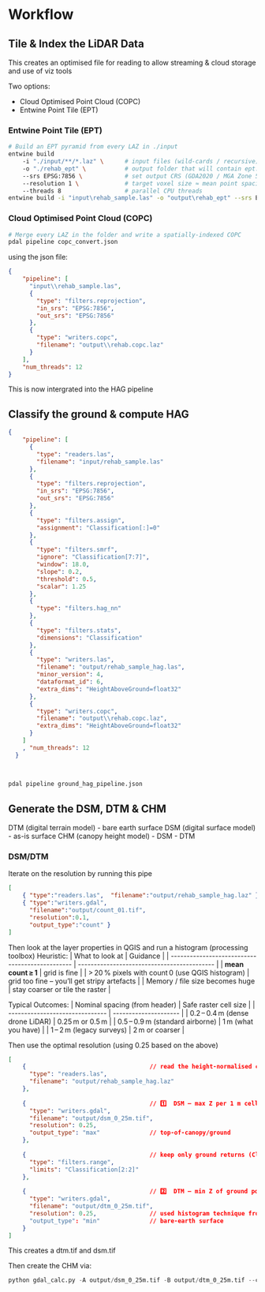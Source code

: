 # Workflow

## Tile & Index the LiDAR Data
This creates an optimised file for reading to allow streaming & cloud storage and use of viz tools

Two options:
- Cloud Optimised Point Cloud (COPC)
- Entwine Point Tile (EPT)


### Entwine Point Tile (EPT)
```bash
# Build an EPT pyramid from every LAZ in ./input
entwine build 
    -i "./input/**/*.laz" \      # input files (wild‑cards / recursive)
    -o "./rehab_ept" \           # output folder that will contain ept.json, data/, ...
    --srs EPSG:7856 \            # set output CRS (GDA2020 / MGA Zone 56, metres)
    --resolution 1 \             # target voxel size ≈ mean point spacing (1 m here)
    --threads 8                  # parallel CPU threads
entwine build -i "input\rehab_sample.las" -o "output\rehab_ept" --srs EPSG:7856 --resolution 1 --threads 12
```


### Cloud Optimised Point Cloud (COPC)
```bash
# Merge every LAZ in the folder and write a spatially‑indexed COPC
pdal pipeline copc_convert.json
```
using the json file:
```json
{
    "pipeline": [
      "input\\rehab_sample.las",
      {
        "type": "filters.reprojection",
        "in_srs": "EPSG:7856",
        "out_srs": "EPSG:7856"
      },
      {
        "type": "writers.copc",
        "filename": "output\\rehab.copc.laz"
      }
    ],
    "num_threads": 12
}
```

This is now intergrated into the HAG pipeline

## Classify the ground & compute HAG

```json
{
    "pipeline": [
      {
        "type": "readers.las",
        "filename": "input/rehab_sample.las"
      },
      { 
        "type": "filters.reprojection", 
        "in_srs": "EPSG:7856", 
        "out_srs": "EPSG:7856"
      },
      {
        "type": "filters.assign",
        "assignment": "Classification[:]=0"
      },
      {
        "type": "filters.smrf",
        "ignore": "Classification[7:7]",
        "window": 18.0,
        "slope": 0.2,
        "threshold": 0.5,
        "scalar": 1.25
      },
      {
        "type": "filters.hag_nn"
      },
      { 
        "type": "filters.stats",
        "dimensions": "Classification" 
      },
      {
        "type": "writers.las",
        "filename": "output/rehab_sample_hag.las",
        "minor_version": 4,
        "dataformat_id": 6,
        "extra_dims": "HeightAboveGround=float32" 
      },
      {
        "type": "writers.copc",
        "filename": "output\\rehab.copc.laz",
        "extra_dims": "HeightAboveGround=float32" 
      }
    ]
    , "num_threads": 12
  }
  
  
```
```bash
pdal pipeline ground_hag_pipeline.json
```

## Generate the DSM, DTM & CHM
DTM (digital terrain model) - bare earth surface
DSM (digital surface model) - as-is surface
CHM (canopy height model) - DSM - DTM

### DSM/DTM

Iterate on the resolution by running this pipe
```json
[
    { "type":"readers.las",  "filename":"output/rehab_sample_hag.laz" },
    { "type":"writers.gdal",
      "filename":"output/count_01.tif",
      "resolution":0.1,
      "output_type":"count" }
]
```
Then look at the layer properties in QGIS and run a histogram (processing toolbox)
Heuristic:
| What to look at                                 | Guidance                                    |
| ----------------------------------------------- | ------------------------------------------- |
| **mean count ≥ 1**                              | grid is fine                                |
| > 20 % pixels with count 0 (use QGIS histogram) | grid too fine – you’ll get stripy artefacts |
| Memory / file size becomes huge                 | stay coarser or tile the raster             |


Typical Outcomes:
| Nominal spacing (from header)   | Safe raster cell size |
| ------------------------------- | --------------------- |
| 0.2 – 0.4 m (dense drone LiDAR) | 0.25 m or 0.5 m       |
| 0.5 – 0.9 m (standard airborne) | 1 m (what you have)   |
| 1 – 2 m (legacy surveys)        | 2 m or coarser        |


Then use the optimal resolution (using 0.25 based on the above)

```json
[
    {                                   // read the height‑normalised cloud
      "type": "readers.las",
      "filename": "output/rehab_sample_hag.laz"
    },
  
    {                                   // 1️⃣  DSM – max Z per 1 m cell
      "type": "writers.gdal",
      "filename": "output/dsm_0_25m.tif",
      "resolution": 0.25,
      "output_type": "max"              // top‑of‑canopy/ground
    },
  
    {                                   // keep only ground returns (Class 2)
      "type": "filters.range",
      "limits": "Classification[2:2]"
    },
  
    {                                   // 2️⃣  DTM – min Z of ground points
      "type": "writers.gdal",
      "filename": "output/dtm_0_25m.tif",
      "resolution": 0.25,               // used histogram technique from https://chatgpt.com/c/681fdf43-d69c-800d-a2ae-79417743ab02
      "output_type": "min"              // bare‑earth surface
    }
]
```
This creates a dtm.tif and dsm.tif

Then create the CHM via:
```python
python gdal_calc.py -A output/dsm_0_25m.tif -B output/dtm_0_25m.tif --calc="A-B" --outfile=output/chm_0_25m.tif --NoDataValue=-9999
```


